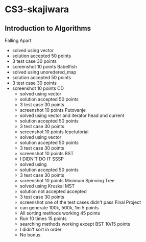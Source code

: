 # CS3-skajiwara
## Introduction to Algorithms

Falling Apart
  - solved using vector
  - solution accepted 50 points
  - 3 test case 30 points
  - screenshot 10 points
Babelfish
  - solved using unoredered_map
  - solution accepted 50 points
  - 3 test case 30 points
  - screenshot 10 points
CD
    - solved using vector
    - solution accepted 50 points
    - 3 test case 30 points
    - screenshot 10 points
Putovanje
    - solved using vector and iterator head and current
    - solution accepted 50 points
    - 3 test case 30 points
    - screenshot 10 points
Icpctutorial
    - solved using vector
    - solution accepted 50 points
    - 3 test case 30 points
    - screenshot 10 points
BST
    - I DIDN'T DO IT
SSSP
    - solved using
    - solution accepted 50 points
    - 3 test case 30 points
    - screenshot 10 points
Minimum Spinning Tree
    - solved using Kruskal MST
    - solution not accepted accepted
    - 3 test case 30 points
    - screenshot one of the test cases didn't pass
Final Project
    - can generate 100k, 500k, 1m 5 points
    - All sorting methods working 45 points
    - Run 10 times 15 points
    - searching methods working except BST 10/15 points
    - I didn't sort in order
    - No bonus
